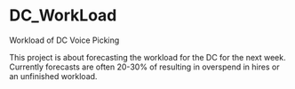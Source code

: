 DC_WorkLoad
===========

Workload of DC Voice Picking

This project is about forecasting the workload for the DC for the next week.
Currently forecasts are often 20-30% of resulting in overspend in hires or 
an unfinished workload.